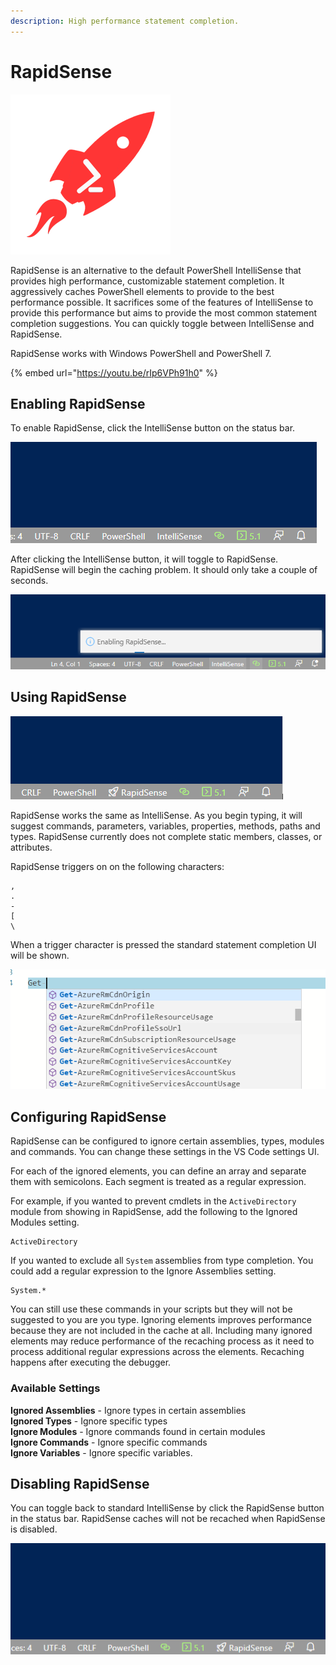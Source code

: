 ```yaml
---
description: High performance statement completion.
---
```


# RapidSense

![RapidSense](../../.gitbook/assets/rapidsense_small.png)

RapidSense is an alternative to the default PowerShell IntelliSense that provides high performance, customizable statement completion. It aggressively caches PowerShell elements to provide to the best performance possible. It sacrifices some of the features of IntelliSense to provide this performance but aims to provide the most common statement completion suggestions. You can quickly toggle between IntelliSense and RapidSense. 

RapidSense works with Windows PowerShell and PowerShell 7.

{% embed url="https://youtu.be/rIp6VPh91h0" %}



## Enabling RapidSense

To enable RapidSense, click the IntelliSense button on the status bar. 

![](../../.gitbook/assets/image%20%2848%29.png)

After clicking the IntelliSense button, it will toggle to RapidSense. RapidSense will begin the caching problem. It should only take a couple of seconds. 

![](../../.gitbook/assets/image%20%2853%29.png)

## Using RapidSense

![](../../.gitbook/assets/image%20%2850%29.png)

RapidSense works the same as IntelliSense. As you begin typing, it will suggest commands, parameters, variables, properties, methods, paths and types. RapidSense currently does not complete static members, classes, or attributes. 

RapidSense triggers on on the following characters: 

```text
,
.
-
[
\
```

When a trigger character is pressed the standard statement completion UI will be shown. 

![](../../.gitbook/assets/image%20%2847%29%20%281%29%20%281%29.png)

## Configuring RapidSense

RapidSense can be configured to ignore certain assemblies, types, modules and commands. You can change these settings in the VS Code settings UI. 

For each of the ignored elements, you can define an array and separate them with semicolons. Each segment is treated as a regular expression.

For example, if you wanted to prevent cmdlets in the `ActiveDirectory` module from showing in RapidSense, add the following to the Ignored Modules setting.

```text
ActiveDirectory
```

If you wanted to exclude all `System` assemblies from type completion. You could add a regular expression to the Ignore Assemblies setting.

```text
System.*
```

You can still use these commands in your scripts but they will not be suggested to you are you type. Ignoring elements improves performance because they are not included in the cache at all. Including many ignored elements may reduce performance of the recaching process as it need to process additional regular expressions across the elements. Recaching happens after executing the debugger.

### Available Settings

**Ignored Assemblies** - Ignore types in certain assemblies   
**Ignored Types** - Ignore specific types  
**Ignore Modules** - Ignore commands found in certain modules  
**Ignore Commands** - Ignore specific commands  
**Ignore Variables** - Ignore specific variables.

## Disabling RapidSense

You can toggle back to standard IntelliSense by click the RapidSense button in the status bar. RapidSense caches will not be recached when RapidSense is disabled. 

![](../../.gitbook/assets/image%20%2852%29.png)





